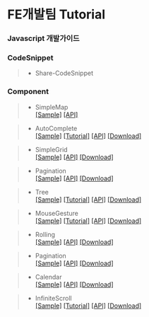 # FE개발팀 Tutorial

### Javascript 개발가이드
>  

### CodeSnippet
> - Share-CodeSnippet

### Component
> - SimpleMap  <br>   [[Sample]](http://fe.nhnent.com:8080/jenkins/job/Component-SimpleMap/ws/tutorial/default.html)
[[API]](http://fe.nhnent.com:8080/jenkins/job/Component-SimpleMap/ws/doc/index.html)

> - AutoComplete <br> [[Sample]](https://github.nhnent.com/pages/FE/Component-AutoComplete/sample/default.html)
[[Tutorial]](https://github.nhnent.com/FE/Component-AutoComplete/wiki/Component-AutoComplete) [[API]](https://github.nhnent.com/pages/FE/Component-AutoComplete/)
 [[Download]](https://github.nhnent.com/pages/FE/Component-AutoComplete/dist/)

> - SimpleGrid <br>  [[Sample]](http://fetech.nhnent.com/svnrun/fetech/components/SimpleGrid/sample/sample.concat.html)
[[API]](http://fetech.nhnent.com/svnrun/fetech/components/SimpleGrid/doc/index.html)  [[Download]](http://fetech.nhnent.com/svnrun/fetech/components/SimpleGrid/release/Component-SimpleGrid.zip)

> - Pagination <br>  [[Sample]](https://github.nhnent.com/pages/FE/Component-Pagination/sample/)
[[API]](https://github.nhnent.com/pages/FE/Component-Pagination/)  [[Download]](https://github.nhnent.com/FE/Component-Pagination/tree/dist)

> - Tree       <br>  [[Sample]](https://github.nhnent.com/pages/FE/Component-Tree/sample/)
[[Tutorial]](https://github.nhnent.com/FE/tutorial/blob/master/Component-MouseGesture/MouseGestureTutorial.md) [[API]](https://github.nhnent.com/pages/FE/Component-Tree/)  [[Download]](https://github.nhnent.com/FE/Component-Tree/tree/dist)

> - MouseGesture <br>   [[Sample]](http://github.nhnent.com/pages/FE/Component-MouseGesture/sample/index.html)
[[Tutorial]](https://github.nhnent.com/FE/Component-MouseGesture/wiki) [[API]](http://github.nhnent.com/pages/FE/Component-MouseGesture/)  [[Download]](https://github.nhnent.com/pages/FE/Component-MouseGesture/dist/)

> - Rolling <br> [[Sample]](https://github.nhnent.com/pages/FE/Component-Rolling/sample/)
[[API]](https://github.nhnent.com/pages/FE/Component-Rolling/)  [[Download]](https://github.nhnent.com/FE/Component-Rolling/tree/dist)

> - Pagination <br> [[Sample]](https://github.nhnent.com/pages/FE/Component-Pagination/sample/)
[[API]](https://github.nhnent.com/pages/FE/Component-Pagination/)  [[Download]](https://github.nhnent.com/FE/Component-Pagination/tree/dist)

> - Calendar <br> [[Sample]](https://github.nhnent.com/pages/FE/Component-Calendar/sample/)
[[API]](https://github.nhnent.com/pages/FE/Component-Calendar/)  [[Download]](https://github.nhnent.com/FE/Component-Calendar/tree/dist)

> - InfiniteScroll  <br> [[Sample]](http://fetech.nhnent.com/InfiniteScroll/sample)
[[Tutorial]]() [[API]](http://fetech.nhnent.com/InfiniteScroll/doc/latest/)  [[Download]](http://fetech.nhnent.com/InfiniteScroll/release/)
